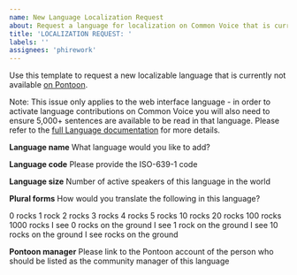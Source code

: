 ```yaml
---
name: New Language Localization Request
about: Request a language for localization on Common Voice that is currently not available on Pontoon
title: 'LOCALIZATION REQUEST: '
labels: ''
assignees: 'phirework'
---
```


Use this template to request a new localizable language that is currently not available [on Pontoon](https://pontoon.mozilla.org/projects/common-voice/).

Note: This issue only applies to the web interface language - in order to activate language contributions on Common Voice you will also need to ensure 5,000+ sentences are available to be read in that language. Please refer to the [full Language documentation](https://github.com/mozilla/common-voice/blob/master/README.md) for more details.

**Language name**
What language would you like to add?

**Language code**
Please provide the ISO-639-1 code

**Language size**
Number of active speakers of this language in the world

**Plural forms**
How would you translate the following in this language?

0 rocks
1 rock
2 rocks
3 rocks
4 rocks
5 rocks
10 rocks
20 rocks
100 rocks
1000 rocks
I see 0 rocks on the ground
I see 1 rock on the ground
I see 10 rocks on the ground
I see rocks on the ground

**Pontoon manager**
Please link to the Pontoon account of the person who should be listed as the community manager of this language
